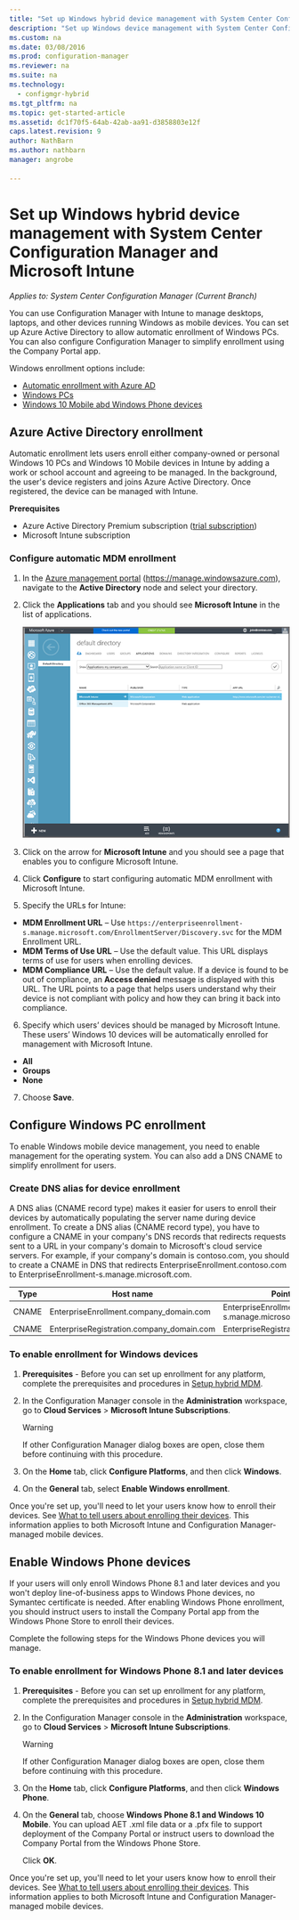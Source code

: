 ```yaml
---
title: "Set up Windows hybrid device management with System Center Configuration Manager and Microsoft Intune"
description: "Set up Windows device management with System Center Configuration Manager and Microsoft Intune."
ms.custom: na
ms.date: 03/08/2016
ms.prod: configuration-manager
ms.reviewer: na
ms.suite: na
ms.technology:
  - configmgr-hybrid
ms.tgt_pltfrm: na
ms.topic: get-started-article
ms.assetid: dc1f70f5-64ab-42ab-aa91-d3858803e12f
caps.latest.revision: 9
author: NathBarn
ms.author: nathbarn
manager: angrobe

---
```

# Set up Windows hybrid device management with System Center Configuration Manager and Microsoft Intune

*Applies to: System Center Configuration Manager (Current Branch)*

You can use Configuration Manager with  Intune to manage desktops, laptops, and other devices running Windows as mobile devices. You can set up Azure Active Directory to allow automatic enrollment of Windows PCs. You can also configure Configuration Manager to simplify enrollment using the Company Portal app.


Windows enrollment options include:

- [Automatic enrollment with Azure AD](#azure-active-directory-enrollment)
- [Windows PCs](#set-up-windows-device-enrollment)
- [Windows 10 Mobile abd Windows Phone devices](#enable-windows-phone-devices)

## Azure Active Directory enrollment

Automatic enrollment lets users enroll either company-owned or personal Windows 10 PCs and Windows 10 Mobile devices in Intune by adding a work or school account and agreeing to be managed. In the background, the user's device registers and joins Azure Active Directory. Once registered, the device can be managed with Intune.

**Prerequisites**
- Azure Active Directory Premium subscription ([trial subscription](http://go.microsoft.com/fwlink/?LinkID=816845))
- Microsoft Intune subscription


### Configure automatic MDM enrollment

1. In the [Azure management portal](https://manage.windowsazure.com) (https://manage.windowsazure.com), navigate to the **Active Directory** node and select your directory.

2. Click the **Applications** tab and you should see **Microsoft Intune** in the list of applications.

    ![Azure AD apps with Microsoft Intune](../media/aad-intune-app.png)

3. Click on the arrow for **Microsoft Intune** and you should see a page that enables you to configure Microsoft Intune.

4. Click **Configure** to start configuring automatic MDM enrollment with Microsoft Intune.

5. Specify the URLs for Intune:

  - **MDM Enrollment URL** – Use `https://enterpriseenrollment-s.manage.microsoft.com/EnrollmentServer/Discovery.svc` for the MDM Enrollment URL.
  - **MDM Terms of Use URL** – Use the default value. This URL displays terms of use for users when enrolling devices.
  - **MDM Compliance URL** – Use the default value. If a device is found to be out of compliance, an **Access denied** message is displayed with this URL. The URL points to a page that helps users understand why their device is not compliant with policy and how they can bring it back into compliance.

6.  Specify which users’ devices should be managed by Microsoft Intune. These users’ Windows 10 devices will be automatically enrolled for management with Microsoft Intune.

  - **All**
  - **Groups**
  - **None**

7. Choose **Save**.

## Configure Windows PC enrollment
 To enable Windows mobile device management, you need to enable management for the operating system.  You can also add a DNS CNAME to simplify enrollment for users.

### Create DNS alias for device enrollment  
 A DNS alias (CNAME record type) makes it easier for users to enroll their devices by automatically populating the server name during device enrollment. To create a DNS alias (CNAME record type), you have to configure a CNAME in your company's DNS records that redirects requests sent to a URL in your company's domain to Microsoft's cloud service servers.  For example, if your company's domain is contoso.com, you should to create a CNAME in DNS that redirects EnterpriseEnrollment.contoso.com to EnterpriseEnrollment-s.manage.microsoft.com.  

|Type|Host name|Points to|  
|----------|---------------|---------------|  
|CNAME|EnterpriseEnrollment.company_domain.com|EnterpriseEnrollment-s.manage.microsoft.com|  
|CNAME|EnterpriseRegistration.company_domain.com|EnterpriseRegistration.windows.net|  
### To enable enrollment for Windows devices  

1.  **Prerequisites** - Before you can set up enrollment for any platform, complete the prerequisites and procedures in [Setup hybrid MDM](setup-hybrid-mdm.md).  

2.  In the Configuration Manager console in the **Administration** workspace, go to **Cloud Services** > **Microsoft Intune Subscriptions**.  

    > [!WARNING]  
    >  If other Configuration Manager dialog boxes are open, close them before continuing with this procedure.  

3.  On the **Home** tab, click **Configure Platforms**, and then click **Windows**.  

4.  On the **General** tab, select **Enable Windows enrollment**.  

 Once you're set up, you'll need to let your users know how to enroll their devices. See [What to tell users about enrolling their devices](https://docs.microsoft.com/intune/deploy-use/what-to-tell-your-end-users-about-using-microsoft-intune). This information applies to both Microsoft Intune and Configuration Manager-managed mobile devices.

## Enable Windows Phone devices  
  If your users will only enroll Windows Phone 8.1 and later devices and you won't deploy line-of-business apps to Windows Phone devices, no Symantec certificate is needed. After enabling Windows Phone enrollment, you should instruct users to install the Company Portal app from the Windows Phone Store to enroll their devices.  

  Complete the following steps for the Windows Phone devices you will manage.  

### To enable enrollment for Windows Phone 8.1 and later devices  

 1.  **Prerequisites** - Before you can set up enrollment for any platform, complete the prerequisites and procedures in [Setup hybrid MDM](setup-hybrid-mdm.md).  

 2.  In the Configuration Manager console in the **Administration** workspace, go to **Cloud Services** > **Microsoft Intune Subscriptions**.  

     > [!WARNING]  
     >  If other Configuration Manager dialog boxes are open, close them before continuing with this procedure.  

 3.  On the **Home** tab, click **Configure Platforms**, and then click **Windows Phone**.  

 4.  On the **General** tab, choose  **Windows Phone 8.1 and Windows 10 Mobile**. You can upload AET .xml file data or a .pfx file to support deployment of the Company Portal or instruct users to download the Company Portal from the Windows Phone Store.  

      Click **OK**.  

  Once you're set up, you'll need to let your users know how to enroll their devices. See [What to tell users about enrolling their devices](https://docs.microsoft.com/intune/deploy-use/what-to-tell-your-end-users-about-using-microsoft-intune). This information applies to both Microsoft Intune and Configuration Manager-managed mobile devices.  
